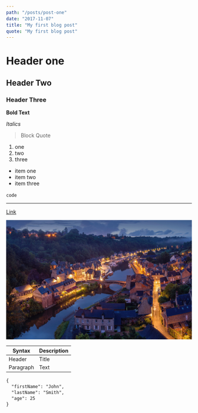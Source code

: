 ```yaml
---
path: "/posts/post-one"
date: "2017-11-07"
title: "My first blog post"
quote: "My first blog post"
---
```

# Header one
## Header Two
### Header Three

**Bold Text**

*Italics*

> Block Quote

1. one
2. two
3. three

- item one
- item two
- item three

`code`

---

[Link](https://www.google.com)

![alt text](../../images/france-sunset.jpg)

| Syntax | Description |
| ----------- | ----------- |
| Header | Title |
| Paragraph | Text |

```
{
  "firstName": "John",
  "lastName": "Smith",
  "age": 25
}
```